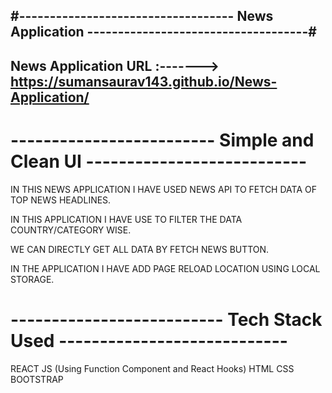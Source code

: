#----------------------------------- News Application ------------------------------------#
-------------------------------------------------------------------------------------------
   News Application URL :------->   https://sumansaurav143.github.io/News-Application/
-------------------------------------------------------------------------------------------
# -------------------------  Simple and Clean UI --------------------------- #
IN THIS NEWS APPLICATION I HAVE USED NEWS API TO FETCH DATA OF TOP NEWS HEADLINES.

IN THIS APPLICATION I HAVE USE TO FILTER THE DATA COUNTRY/CATEGORY WISE.

WE CAN DIRECTLY GET ALL DATA BY FETCH NEWS BUTTON.

IN THE APPLICATION I HAVE ADD PAGE RELOAD LOCATION USING LOCAL STORAGE.

# --------------------------  Tech Stack Used ---------------------------- #

REACT JS (Using Function Component and React Hooks)
HTML
CSS
BOOTSTRAP

